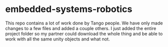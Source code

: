 # embedded-systems-robotics

This repo contains a lot of work done by Tango people. We have only made changes to a few files and added a couple others. I just added the entire project folder so my partner could download the whole thing and be able to work with all the same unity objects and what not.
